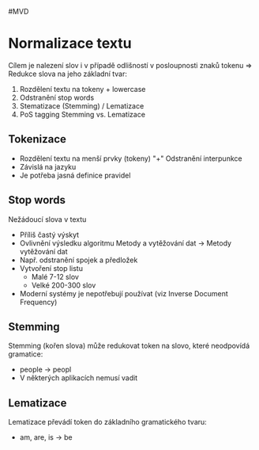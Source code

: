 #MVD 
# Normalizace textu 
Cílem je nalezení slov i v případě odlišností v posloupnosti znaků tokenu => Redukce slova na jeho základní tvar:
1. Rozdělení textu na tokeny + lowercase 
2. Odstranění stop words 
3. Stematizace (Stemming) / Lematizace 
4. PoS tagging Stemming vs. Lematizace 

## Tokenizace 
- Rozdělení textu na menší prvky (tokeny) 
	"+" Odstranění interpunkce
- Závislá na jazyku 
- Je potřeba jasná definice pravidel

## Stop words 
Nežádoucí slova v textu 
- Příliš častý výskyt 
- Ovlivnění výsledku algoritmu 
Metody a vytěžování dat -> Metody vytěžování dat
- Např. odstranění spojek a předložek 
- Vytvoření stop listu 
	- Malé 7-12 slov 
	- Velké 200-300 slov 
- Moderní systémy je nepotřebují používat (viz Inverse Document Frequency)

## Stemming 
Stemming (kořen slova) může redukovat token na slovo, které neodpovídá gramatice: 
- people -> peopl 
- V některých aplikacích nemusí vadit 

## Lematizace
Lematizace převádí token do základního gramatického tvaru: 
- am, are, is -> be
